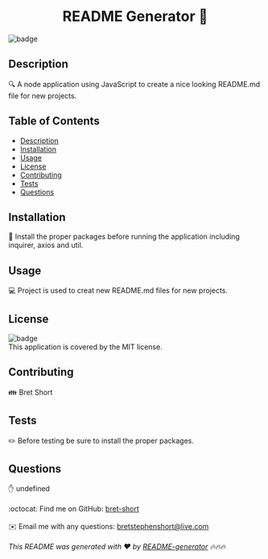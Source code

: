 
<h1 align="center">README Generator 👋</h1>

![badge](https://img.shields.io/badge/license-MIT-brightgreen)<br />
## Description
🔍 A node application using JavaScript to create a nice looking README.md file for new projects.
## Table of Contents
- [Description](#description)
- [Installation](#installation)
- [Usage](#usage)
- [License](#license)
- [Contributing](#contributing)
- [Tests](#tests)
- [Questions](#questions)
## Installation
💾 Install the proper packages before running the application including inquirer, axios and util.
## Usage
💻 Project is used to creat new README.md files for new projects.
## License
![badge](https://img.shields.io/badge/license-MIT-brightgreen)
<br />
This application is covered by the MIT license. 
## Contributing
👪 Bret Short
## Tests
✏️ Before testing be sure to install the proper packages.
## Questions
✋ undefined<br />
<br />
:octocat: Find me on GitHub: [bret-short](https://github.com/bret-short)<br />
<br />
✉️ Email me with any questions: bretstephenshort@live.com<br /><br />
_This README was generated with ❤️ by [README-generator](https://github.com/jpd61/README-generator) 🔥🔥🔥_
  
